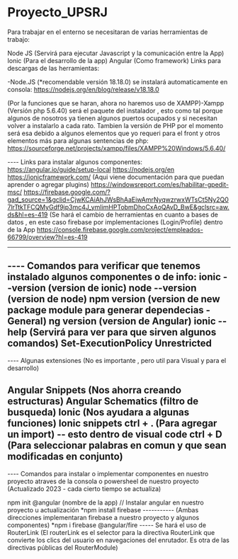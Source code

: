 # Proyecto_UPSRJ
Para trabajar en el enterno se necesitaran de varias herramientas de trabajo:

Node JS (Servirá para ejecutar Javascript y la comunicación entre la App)
Ionic (Para el desarrollo de la app)
Angular (Como framework)
Links para descargas de las herramientas: 

-Node.JS (*recomendable versión 18.18.0) se instalará automaticamente en consola: 
https://nodejs.org/en/blog/release/v18.18.0

(Por la funciones que se haran, ahora no haremos uso de XAMPP)-Xampp (Versión php 5.6.40) será el paquete del instalador , esto como tal porque algunos de nosotros
ya tienen algunos puertos ocupados y si necesitan volver a instalarlo a cada rato. Tambien la versión de PHP por el momento será esa debido a algunos elementos que yo requeri para el front y otros elementos más para algunas sentencias de php: https://sourceforge.net/projects/xampp/files/XAMPP%20Windows/5.6.40/


---- Links para instalar algunos componentes:
https://angular.io/guide/setup-local
https://nodejs.org/en
https://ionicframework.com/ (Aqui viene documentación para que puedan aprender o agregar plugins)
https://windowsreport.com/es/habilitar-gpedit-msc/
https://firebase.google.com/?gad_source=1&gclid=CjwKCAiAhJWsBhAaEiwAmrNyqwzrwxWTsCt5Ny2Q07lrTtkTFCQMyGdf9jp3mc4J_ymIimHPTobmDhoCxAoQAvD_BwE&gclsrc=aw.ds&hl=es-419
(Se hará el cambio de herramientas en cuanto a bases de datos , en este caso firebase por  implementaciones (Login/Profile) dentro de la App
https://console.firebase.google.com/project/empleados-66799/overview?hl=es-419

---------------------------------------------

---- Comandos para verificar que tenemos instalado algunos componentes o de info:
ionic --version (version de ionic)
node --version (version de node)
npm version (version de new package module para generar dependecias -General)
ng version (version de Angular)
ionic --help (Servirá para ver para que sirven algunos comandos)
Set-ExecutionPolicy Unrestricted
-----------------------------------------------------------------------

---- Algunas extensiones (No es importante , pero util para Visual y para el desarrollo)

Angular Snippets (Nos ahorra creando estructuras)
Angular Schematics (filtro de busqueda)
Ionic (Nos ayudara a algunas funciones)
Ionic snippets
ctrl + . (Para agregar un import) -- esto dentro de visual code
ctrl + D (Para seleccionar palabras en comun y que sean modificadas en conjunto)
----------------------------------------------------------------------------------------

---- Comandos para instalar o implementar componentes en nuestro proyecto atraves de la consola o powersheel de nuestro proyecto (Actualizado 2023 - cada cierto tiempo se actualiza)

npm init @angular (nombre de la app) // Instalar angular en nuestro proyecto u actualización
*npm install firebase  -----------  (Ambas direcciones implementaran firebase a nuestro proyecto y algunos componentes)
*npm i firebase @angular/fire -----
Se hará el uso de RouterLink (El routerLink es el selector para la directiva RouterLink que convierte los clics del usuario en navegaciones del enrutador. Es otra de las directivas públicas del RouterModule)



